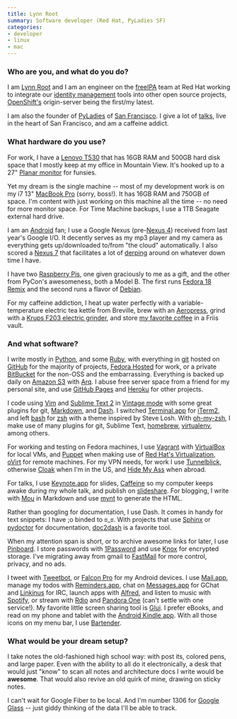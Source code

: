 ```yaml
---
title: Lynn Root
summary: Software developer (Red Hat, PyLadies SF)
categories:
- developer
- linux
- mac
---
```


### Who are you, and what do you do?

I am [Lynn Root](http://www.roguelynn.com/ "Lynn's website.") and I am an engineer on the [freeIPA][] team at Red Hat working to integrate our [identity management](http://www.roguelynn.com/words/explain-like-im-5-kerberos/ "Lynn's post on Kerberos.") tools into other open source projects, [OpenShift's][openshift-origin] origin-server being the first/my latest.

I am also the founder of [PyLadies](http://www.pyladies.com/ "A mentorship group for girls interested in Python.") of [San Francisco](http://www.meetup.com/pyladiessf/ "The PyLadies SF meetups."). I give a lot of [talks](http://www.roguelynn.com/talks/ "Talks that Lynn has given."), live in the heart of San Francisco, and am a caffeine addict.

### What hardware do you use?

For work, I have a [Lenovo T530][thinkpad-t530] that has 16GB RAM and 500GB hard disk space that I mostly keep at my office in Mountain View. It's hooked up to a 27" [Planar monitor][pxl2760mw] for funsies.

Yet my dream is the single machine -- most of my development work is on my i7 13" [MacBook Pro][macbook-pro] (sorry, boss!). It has 16GB RAM and 750GB of space. I'm content with just working on this machine all the time -- no need for more monitor space. For Time Machine backups, I use a 1TB Seagate external hard drive.

I am an [Android][] fan; I use a Google Nexus (pre-[Nexus 4][nexus-4]) received from last year's Google I/O. It decently serves as my mp3 player and my camera as everything gets up/downloaded to/from "the cloud" automatically. I also scored a [Nexus 7][nexus-7] that facilitates a lot of [derping](http://www.urbandictionary.com/define.php?term=derping "The Urban Dictionary definition for 'derping'.") around on whatever down time I have.

I have two [Raspberry Pis][raspberry-pi], one given graciously to me as a gift, and the other from PyCon's awesomeness, both a Model B. The first runs [Fedora 18 Remix][fedora] and the second runs a flavor of [Debian][].

For my caffeine addiction, I heat up water perfectly with a variable-temperature electric tea kettle from Breville, brew with an [Aeropress][], grind with a [Krups F203 electric grinder][f203-fast-touch-grinder], and store [my favorite coffee](http://www.bluebottlecoffee.com/ "San Francisco's Blue Bottle coffee roasters.") in a Friis vault.

### And what software?

I write mostly in [Python][], and some [Ruby][], with everything in [git][] hosted on [GitHub][] for the majority of projects, [Fedora Hosted](https://git.fedorahosted.org/cgit/ "Fedora-hosted Git repositories.") for work, or a private [BitBucket][] for the non-OSS and the embarrassing. Everything is backed up daily on [Amazon S3][s3] with [Arq][]. I abuse free server space from a friend for my personal site, and use [GitHub Pages][github-pages] and [Heroku][] for other projects.

I code using [Vim][] and [Sublime Text 2][sublime-text] in [Vintage mode](http://www.sublimetext.com/docs/2/vintage.html "A vi-like mode for Sublime Text.") with some great plugins for git, [Markdown][], and [Dash][]. I switched [Terminal.app][terminal] for [iTerm2][], and left [bash][] for [zsh][] with a theme inspired by Steve Losh. With [oh-my-zsh][], I make use of many plugins for git, Sublime Text, [homebrew][], [virtualenv][], among others.

For working and testing on Fedora machines, I use [Vagrant][] with [VirtualBox][] for local VMs, and [Puppet][] when making use of [Red Hat's Virtualization, oVirt][ovirt] for remote machines. For my VPN needs, for work I use [Tunnelblick][], otherwise [Cloak][] when I'm in the US, and [Hide My Ass][hide-my-ass] when abroad.

For talks, I use [Keynote.app][keynote] for slides, [Caffeine][] so my computer keeps awake during my whole talk, and publish on [slideshare][]. For blogging, I write with [Mou][] in Markdown and use [mynt][] to generate the HTML.

Rather than googling for documentation, I use Dash. It comes in handy for text snippets: I have ;o binded to ಠ_ಠ. With projects that use [Sphinx][] or [pydoctor][] for documentation, [doc2dash][] is a favorite tool.

When my attention span is short, or to archive awesome links for later, I use [Pinboard][]. I store passwords with [1Password][] and use [Knox][] for encrypted storage. I've migrating away from gmail to [FastMail][] for more control, privacy, and no ads.

I tweet with [Tweetbot][tweetbot-ios], or [Falcon Pro][falcon-pro-android] for my Android devices. I use [Mail.app][mail], manage my todos with [Reminders.app][reminders], chat on [Messages.app][messages] for GChat and [Linkinus][] for IRC, launch apps with [Alfred][], and listen to music with [Spotify][], or stream with [Rdio][] and [Pandora One][pandora-one] (can't settle with one service!). My favorite little screen sharing tool is [Glui][]. I prefer eBooks, and read on my phone and tablet with the [Android Kindle app][kindle-ios]. With all those icons on my menu bar, I use [Bartender][].

### What would be your dream setup?

I take notes the old-fashioned high school way: with post its, colored pens, and large paper. Even with the ability to all do it electronically, a desk that would just "know" to scan all notes and architecture docs I write would be **awesome**. That would also revive an old quirk of mine, drawing on sticky notes.

I can't wait for Google Fiber to be local. And I'm number 1306 for [Google Glass][google-glass] -- just giddy thinking of the data I'll be able to track.

[aeropress]: https://aeropressinc.com/ "A pressure-based coffee/espresso maker."
[f203-fast-touch-grinder]: https://www.amazon.com/KRUPS-F20342-Electric-Grinder-Stainless/dp/B00004SPEU "A coffee grinder."
[google-glass]: http://www.google.com/glass/start/ "Wearable computing eyeware."
[macbook-pro]: https://www.apple.com/macbook-pro/ "A laptop."
[nexus-4]: https://en.wikipedia.org/wiki/Nexus_4 "An Android smartphone."
[nexus-7]: http://www.google.com/nexus/#/7 "An Android tablet."
[pxl2760mw]: https://www.cnet.com/products/planar-pxl2760mw-px-line-led-monitor-27/specs/ "A 27 inch LCD monitor."
[raspberry-pi]: https://en.wikipedia.org/wiki/Raspberry_Pi "A single-board hackable computer."
[thinkpad-t530]: http://shop.lenovo.com/us/en/laptops/thinkpad/t-series/t530/ "A 15.6 inch PC laptop."
[1password]: https://1password.com "Password management software for Mac OS X."
[alfred]: https://www.alfredapp.com/ "A launcher app for the Mac."
[android]: https://developers.google.com/android/?csw=1 "A mobile phone platform."
[arq]: https://www.arqbackup.com/ "S3-based backup for the Mac."
[bartender]: https://www.macbartender.com/ "A Mac tool for organising menu bar apps."
[bash]: http://www.gnu.org/software/bash/ "A terminal shell."
[bitbucket]: https://bitbucket.org/ "A source code hosting service."
[caffeine]: http://lightheadsw.com/caffeine/ "A Mac menubar application to keep your computer awake."
[cloak]: https://www.getcloak.com/ "A VPN service for Macs."
[dash]: https://kapeli.com/dash "A snippet and documentation brower for Mac developers."
[debian]: https://www.debian.org/ "A Linux distribution."
[doc2dash]: https://pypi.python.org/pypi/doc2dash "A tool for generating Dash documentation sets."
[falcon-pro-android]: http://getfalcon.pro/ "A Twitter client for Android.."
[fastmail]: https://www.fastmail.com/ "An email hosting service."
[fedora]: https://getfedora.org/ "A Linux distribution."
[freeipa]: https://www.freeipa.org/page/Main_Page "A Linux-based identity/authentication system."
[git]: https://git-scm.com/ "A version control system."
[github-pages]: https://pages.github.com/ "A simple GitHub-based web publishing system."
[github]: https://github.com/ "A Git code repository service."
[glui]: https://www.macworld.com/product/1253580/glui.html "A Mac tool for taking, annotating and sharing screenshots."
[heroku]: https://www.heroku.com/ "A service for running and deploying Ruby, Node.js, Clojure, Java, Python, and Scala apps."
[hide-my-ass]: https://www.hidemyass.com/ "A web-based anonymous proxy."
[homebrew]: http://brew.sh "Command-line package manager for Mac OS X."
[iterm2]: https://iterm2.com/ "An alternative terminal application for Mac OS X."
[keynote]: https://www.apple.com/keynote/ "Presentation software for the Mac."
[kindle-ios]: https://itunes.apple.com/gb/app/kindle/id302584613 "An iPhone app for accessing Kindle content from Amazon."
[knox]: https://www.macupdate.com/app/mac/17827/knox "A Mac application for creating and easily mounting secure disk images."
[linkinus]: https://en.wikipedia.org/wiki/Linkinus "An IRC client for Mac OS X."
[mail]: https://en.wikipedia.org/wiki/Mail_(application) "The default Mac OS X mail client."
[markdown]: https://daringfireball.net/projects/markdown/ "An email-like format for marking up text."
[messages]: https://en.wikipedia.org/wiki/Messages_(application) "A chat client for Mac."
[mou]: http://25.io/mou/ "A Markdown text editor for the Mac."
[mynt]: http://mynt.uhnomoli.com/ "A Python-based static site generator."
[oh-my-zsh]: https://github.com/robbyrussell/oh-my-zsh "A framework of extensions and themes for the zsh shell."
[openshift-origin]: https://www.openshift.org/ "An open source web application hosting platform."
[ovirt]: https://www.ovirt.org/ "A virtualization management application."
[pandora-one]: http://www.pandora.com/upgrade "A pro version of the music streaming service."
[pinboard]: http://pinboard.in/ "A bookmarking web service."
[puppet]: https://projects.puppetlabs.com/projects/puppet "A tool for automating tasks on *nix systems."
[pydoctor]: https://launchpad.net/pydoctor "A Python documentation generator."
[python]: https://www.python.org/ "An interpreted scripting language."
[rdio]: http://www.rdio.com/home/en-us/ "A music streaming service."
[reminders]: https://support.apple.com/kb/PH12086?viewlocale=en_US&locale=en_US "A to-do list included with Mac OS X."
[ruby]: https://www.ruby-lang.org/en/ "An interpreted scripting language."
[s3]: https://aws.amazon.com/s3/ "Cloud-based Internet storage magic."
[slideshare]: https://www.slideshare.net/ "A slide sharing service."
[sphinx]: http://www.sphinx-doc.org/ "Documentation system software."
[spotify]: https://www.spotify.com/us/ "A music streaming service."
[sublime-text]: http://www.sublimetext.com/ "A coder's text editor."
[terminal]: https://en.wikipedia.org/wiki/Terminal_(OS_X) "A console application included with Mac OS X."
[tunnelblick]: https://tunnelblick.net/ "A Mac GUI for OpenVPN."
[tweetbot-ios]: https://tapbots.com/tweetbot/ "A Twitter client for iOS."
[vagrant]: https://www.vagrantup.com/ "Software for building and installing virtual dev environments."
[vim]: https://www.vim.org/ "A command-line text editor."
[virtualbox]: https://www.virtualbox.org/ "Open-source virtualisation software."
[virtualenv]: https://pypi.python.org/pypi/virtualenv "A tool for building self-contained Python environments."
[zsh]: http://www.zsh.org/ "An interactive shell and scripting language."
